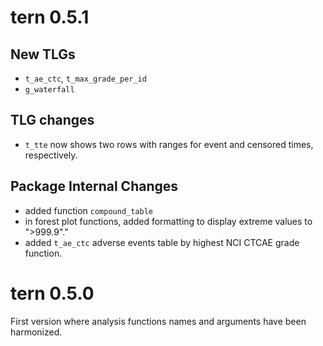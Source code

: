 
# tern 0.5.1

## New TLGs

* `t_ae_ctc`, `t_max_grade_per_id`
* `g_waterfall`


## TLG changes

* `t_tte` now shows two rows with ranges for event and censored times, respectively.

## Package Internal Changes

* added function `compound_table`
* in forest plot functions, added formatting to display extreme values to ">999.9"." 
* added `t_ae_ctc` adverse events table by highest NCI CTCAE grade function.

# tern 0.5.0

First version where analysis functions names and arguments have been harmonized. 